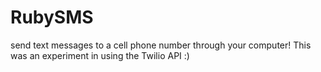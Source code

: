 RubySMS
=======
send text messages to a cell phone number through your computer! This was an experiment in using the Twilio API :)

